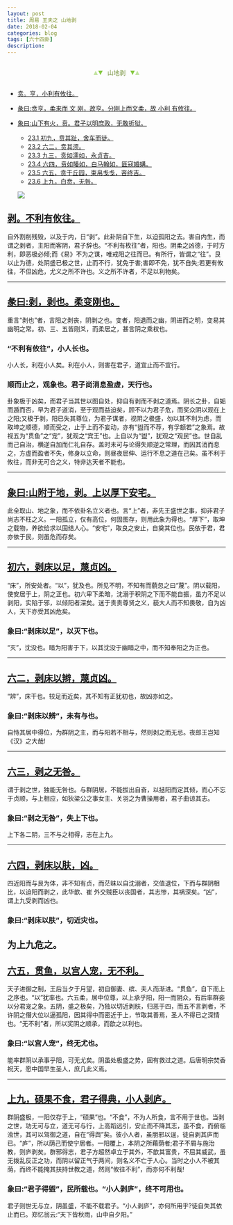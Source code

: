```yaml
---
layout: post
title: 周易 王夫之 山地剥
date: 2018-02-04
categories: blog
tags: [六十四卦]
description: 
---
```


<span id = "jump"></span>


<section style="margin: 0px auto; text-align: center;">
    <section class="xhr" style="width: 0px; height: 0px; border-left: 5px solid transparent; border-right: 5px solid transparent; border-bottom: 10px solid rgb(135, 201, 67); display: inline-block; opacity: 0.5; border-top-color: rgb(135, 201, 67);"></section>
    <section class="xhr" style="width: 0px; height: 0px; border-left: 5px solid transparent; border-right: 5px solid transparent; border-top: 10px solid rgb(135, 201, 67); display: inline-block; margin-left: -3px; border-bottom-color: rgb(135, 201, 67);"></section>
    <section style="
margin-left: 0.5em;
display: inline-block;">
        <p>
            <span style="color: rgb(118, 146, 60);">山地剥</span>
        </p>
    </section>
    <section class="xhr" style="margin-left: 0.5em; width: 0px; height: 0px; border-left: 5px solid transparent; border-right: 5px solid transparent; border-top: 10px solid rgb(135, 201, 67); display: inline-block; border-bottom-color: rgb(135, 201, 67);"></section>
    <section class="xhr" style="width: 0px; height: 0px; border-left: 5px solid transparent; border-right: 5px solid transparent; border-bottom: 10px solid rgb(135, 201, 67); display: inline-block; opacity: 0.5; margin-left: -3px; border-top-color: rgb(135, 201, 67);"></section>
</section>

- [贲。亨，小利有攸往。](#jump贲。亨)
- [彖曰:贲亨，柔来而 文 刚，故亨。分刚上而文柔，故 小利 有攸往。](#jump贲亨)
- [象曰:山下有火，贲。君子以明庶政，无敢折狱。](#jump山下有火)
  - [23.1 初九，贲其趾，舍车而徒。](#jump贲其趾)
  - [23.2 六二，贲其须。](#jump贲其须)
  - [23.3 九三，贲如濡如，永贞吉。](#jump贲如濡如)
  - [23.4 六四，贲如皤如，白马翰如，匪寇婚媾。](#jump贲如皤如)
  - [23.5 六五，贲于丘园，束帛戋戋，吝终吉。](#jump贲于丘园)
  - [23.6 上九，白贲，无咎。](#jump白贲)
  
  ![](http://www.guoyi360.com/uploads/allimg/130501/1-1305011056215X.jpg)


<span id = "jump不利有攸往"></span>
## [剥。不利有攸往。](#jump)
自外割削残毁，以及于内，日“剥”。此卦阴自下生，以迫孤阳之去。害自内生，而谓之剥者，主阳而客阴，君子辞也。“不利有枚往”者，阳也。阴柔之凶德，于时方利，即恶极必倾;而《易》不为之谋，唯戒阳之往而已。有所行，皆谓之“往”。艮以止为德，处阴盛已极之世，止而不行，犹免于害;害即不免，犹不自失;若更有攸往，不但凶危，尤义之所不许也。义之所不许者，不足以利物矣。

----

<span id = "jump柔变刚也"></span>
## [彖曰:剥，剥也。柔变刚也。](#jump)
重言“剥也”者，言阳之剥丧，阴剥之也。变者，阳退而之幽，阴进而之明，变易其幽明之常。初、三、五皆刚爻，而柔居之，甚言阴之乘权也。

###  “不利有攸往”，小人长也。
小人长，利在小人矣。利在小人，则害在君子，道宜止而不宜行。

### 顺而止之，观象也。君子尚消息盈虚，天行也。
卦象极于凶矣，而君子当其世以图自处，抑自有剥而不剥之道焉。阴长之卦，自姤而遁而否，早为君子道消，至于观而益迫矣，顾不以为君子危，而奖众阴以观在上之阳;又极于剥，阳已失其尊位，为君子谋者，视阴之极盛，勿以其不利为虑，而取坤之顺德，顺而受之，止于上而不妄动，亦有“盥而不荐，有孚额若”之象焉。故视五为“贯鱼”之“宠”，犹观之“宾王”也。上自以为“盥”，犹观之“观民”也。世自乱而己自治，横逆自加而仁礼自存。盖时未可与论得失顺逆之常理，而因其消而息之，方虚而盈者不失，修身以立命，则昼夜屈伸、运行不息之道在己矣。虽不利于攸往，而非无可合之义，特非达天者不能也。

----

<span id = "jump山附于地"></span>
## [象曰:山附于地，剥。上以厚下安宅。](#jump)
此全取山、地之象，而不依卦名立义者也。言“上”者，非先王盛世之事，抑非君子尚志不枉之义。一阳孤立，仅有高位，何固图存，则用此象为得也。“厚下”，取坤之载物，养欲给求以固结人心。“安宅”，取良之安止，自奠其位也。民依于君，君亦依于民，则虽危而存矣。

----


<span id = "jump剥床以足"></span>
## [初六，剥床以足，蔑贞凶。](#jump)
“床”，所安处者。“以”，犹及也。所见不明，不知有而藐忽之曰“蔑”。阴以载阳，使安居于上，阴之正也。初六卑下柔暗，沈溺于积阴之下而不能自振，虽力不足以剥阳，实陷于邪，以倾阳者深矣。迷于贵贵尊贤之义，藐大人而不知畏敬，自为凶人，天下亦受其凶危矣。

### 象曰:“剥床以足”，以灭下也。
“灭”，沈没也。暗为阳害于下，以其沈没于幽暗之中，而不知奉阳之为正也。

----

<span id = "jump剥床以辫"></span>
## [六二，剥床以辫，蔑贞凶。](#jump)
“辨”，床干也。较足而近矣，其不知有正犹初也，故凶亦如之。

### 象曰:“剥床以辨”，未有与也。
自恃其居中得位，为群阴之主，而与阳若不相与，然则剥之而无忌。夜郎王岂知《汉》之大哉!

----

<span id = "jump剥之无咎"></span>
## [六三，剥之无咎。](#jump)
谓于剥之世，独能无咎也。与群阴居，不能拔出自奋，以拯阳而定其倾，而心不忘于贞顺，与上相应，如狄梁公之事女主、关羽之为曹操用者，君子曲谅其志。

### 象曰:“剥之无咎”，失上下也。
上下各二阴，三不与之相得，志在上九。

----

<span id = "jump剥床以肤"></span>
## [六四，剥床以肤，凶。](#jump)
四近阳而与艮为体，非不知有贞，而茫昧以自沈溺者，交值退位，下而与群阴相比，以迫阳而剥之，此华歆、崔 外交贼臣以丧国者，其志惨，其祸深矣。“凶”，谓上九受剥而凶也。

### 象曰:“剥床以肤”，切近灾也。
为上九危之。
----

<span id = "jump以宫人宠"></span>
## [六五，贯鱼，以宫人宠，无不利。](#jump)
天子进御之制，王后当夕于月望，初自御妻、缤、夫人而渐进。“贯鱼”，自下而上之序也。“以”犹率也。六五柔，居中位尊，以上承乎阳，阳一而阴众，有后率群妾以分君宠之象。五阴，盛之极矣，乃独以切近剥肤，归恶于四，而五不言剥者，不许阴之僭大位以逼孤阳，因其得中而密近于上，节取其善焉，圣人不得已之深情也。“无不利”者，所以奖阴之顺承，而歆之以利也。

### 象曰:“以宫人宠”，终无尤也。
能率群阴以承事乎阳，可无尤矣。阴虽处极盛之势，固有救过之道。后唐明宗焚香祝天，愿中国早生圣人，庶几此义焉。

----

<span id = "jump硕果不食"></span>
## [上九，硕果不食，君子得典，小人剥庐。](#jump)
群阴盛极，一阳仅存于上，“硕果”也。“不食”，不为人所食，言不用于世也。当剥之世，功无可与立，道无可与行，上高蹈远引，安止而不降其志，虽不食，而俯临浊世，其可以驾御之道，自在“得舆”矣。彼小人者，虽朋邪以逞，徒自剥其庐而已。“庐”，所以荫己而使宁居者。一阳覆上，本阴之所藉荫者;君子不屑与施治教，则庐剥矣。群邪得志，君子方超然卓立于其外，不歆其富贵，不屈其威武，虽无拨乱反正之功，而阴以留正气于两间，则名义不亡于人心。当时之小人不被其荫，而终不能掩其扶持世教之道，然则“攸往不利”，而亦何不利哉!

### 象曰:“君子得盥”，民所载也。“小人剥庐”，终不可用也。
君子则世无与立，阴虽盛，不能不载君子。“小人剥庐”，亦何所用乎?徒自失其依止而已。郑忆翁云:“天下皆秋雨，山中自夕阳。”























